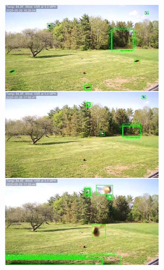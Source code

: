 ![20200526-162501-165506](in/20200526/20200526-162501-165506_0_.jpg)
![20200526-165511-172516](in/20200526/20200526-165511-172516_0_.jpg)
![20200526-172521-175526](in/20200526/20200526-172521-175526_0_.jpg)
